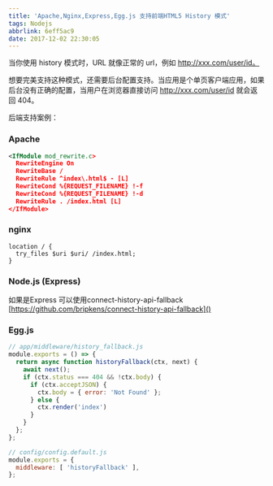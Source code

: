 ```yaml
---
title: 'Apache,Nginx,Express,Egg.js 支持前端HTML5 History 模式'
tags: Nodejs
abbrlink: 6eff5ac9
date: 2017-12-02 22:30:05
---
```

当你使用 history 模式时，URL 就像正常的 url，例如 http://xxx.com/user/id。

想要完美支持这种模式，还需要后台配置支持。当应用是个单页客户端应用，如果后台没有正确的配置，当用户在浏览器直接访问 http://xxx.com/user/id 就会返回 404。

后端支持案例：
### Apache
``` XML
<IfModule mod_rewrite.c>
  RewriteEngine On
  RewriteBase /
  RewriteRule ^index\.html$ - [L]
  RewriteCond %{REQUEST_FILENAME} !-f
  RewriteCond %{REQUEST_FILENAME} !-d
  RewriteRule . /index.html [L]
</IfModule>
```

### nginx
```
location / {
  try_files $uri $uri/ /index.html;
}
```

### Node.js (Express)
如果是Express 可以使用connect-history-api-fallback
[https://github.com/bripkens/connect-history-api-fallback]()


### Egg.js
```javascript
// app/middleware/history_fallback.js
module.exports = () => {
  return async function historyFallback(ctx, next) {
    await next();
    if (ctx.status === 404 && !ctx.body) {
      if (ctx.acceptJSON) {
        ctx.body = { error: 'Not Found' };
      } else {
        ctx.render('index')
      }
    }
  };
};
```

```javascript
// config/config.default.js
module.exports = {
  middleware: [ 'historyFallback' ],
};
```
